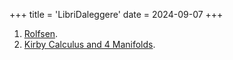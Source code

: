 +++
title = 'LibriDaleggere'
date = 2024-09-07
+++

1. [Rolfsen](https://abesm.github.io/SMC/posts/rolfsen/).
2. [Kirby Calculus and 4 Manifolds](https://abesm.github.io/SMC/posts/gompf-stipsciz/).